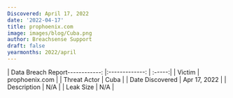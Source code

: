```yaml
---
Discovered: April 17, 2022
date: '2022-04-17'
title: prophoenix.com
image: images/blog/Cuba.png
author: Breachsense Support
draft: false
yearmonths: 2022/april
---
```


| Data Breach Report------------:   |:-------------:    | :-----:|
| Victim    | prophoenix.com      | 
| Threat Actor    | Cuba      | 
| Date Discovered    | Apr 17, 2022      | 
| Description    | N/A      | 
| Leak Size    | N/A      | 


